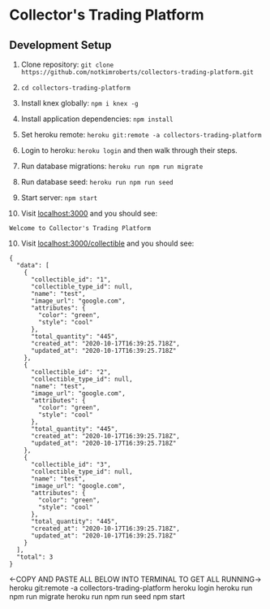# Collector's Trading Platform

## Development Setup

1. Clone repository: `git clone https://github.com/notkimroberts/collectors-trading-platform.git`
2. `cd collectors-trading-platform`
3. Install knex globally: `npm i knex -g`
4. Install application dependencies: `npm install`

5. Set heroku remote: `heroku git:remote -a collectors-trading-platform`
6. Login to heroku: `heroku login` and then walk through their steps.
7. Run database migrations: `heroku run npm run migrate`
8. Run database seed: `heroku run npm run seed`
9. Start server: `npm start`
10. Visit [localhost:3000](localhost:3000) and you should see:


```
Welcome to Collector's Trading Platform
```

10. Visit [localhost:3000/collectible](localhost:3000/collectible) and you should see:

```
{
  "data": [
    {
      "collectible_id": "1",
      "collectible_type_id": null,
      "name": "test",
      "image_url": "google.com",
      "attributes": {
        "color": "green",
        "style": "cool"
      },
      "total_quantity": "445",
      "created_at": "2020-10-17T16:39:25.718Z",
      "updated_at": "2020-10-17T16:39:25.718Z"
    },
    {
      "collectible_id": "2",
      "collectible_type_id": null,
      "name": "test",
      "image_url": "google.com",
      "attributes": {
        "color": "green",
        "style": "cool"
      },
      "total_quantity": "445",
      "created_at": "2020-10-17T16:39:25.718Z",
      "updated_at": "2020-10-17T16:39:25.718Z"
    },
    {
      "collectible_id": "3",
      "collectible_type_id": null,
      "name": "test",
      "image_url": "google.com",
      "attributes": {
        "color": "green",
        "style": "cool"
      },
      "total_quantity": "445",
      "created_at": "2020-10-17T16:39:25.718Z",
      "updated_at": "2020-10-17T16:39:25.718Z"
    }
  ],
  "total": 3
}
```


<-COPY AND PASTE ALL BELOW INTO TERMINAL TO GET ALL RUNNING->
heroku git:remote -a collectors-trading-platform
heroku login
heroku run npm run migrate
heroku run npm run seed
npm start
